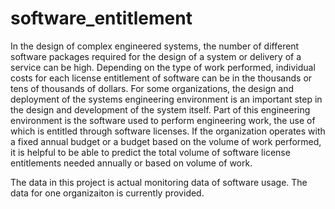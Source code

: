 # software_entitlement
In the design of complex engineered systems, the number of different software
packages required for the design of a system or delivery of a service can be high. Depending on
the type of work performed, individual costs for each license entitlement of software can be in
the thousands or tens of thousands of dollars. For some organizations, the design and
deployment of the systems engineering environment is an important step in the design and
development of the system itself. Part of this engineering environment is the software used to
perform engineering work, the use of which is entitled through software licenses. If the
organization operates with a fixed annual budget or a budget based on the volume of work
performed, it is helpful to be able to predict the total volume of software license entitlements
needed annually or based on volume of work. 

The data in this project is actual monitoring data of software usage.  The data for one organizaiton
is currently provided.